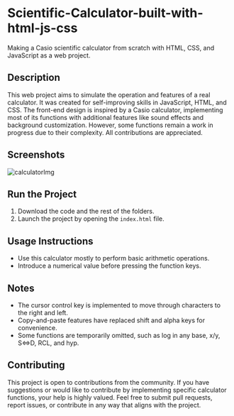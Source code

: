 # Scientific-Calculator-built-with-html-js-css

Making a Casio scientific calculator from scratch with HTML, CSS, and JavaScript as a web project.

## Description

This web project aims to simulate the operation and features of a real calculator. It was created for self-improving skills in JavaScript, HTML, and CSS. The front-end design is inspired by a Casio calculator, implementing most of its functions with additional features like sound effects and background customization. However, some functions remain a work in progress due to their complexity. All contributions are appreciated.

## Screenshots

![calculatorImg](https://github.com/marck001/Scientific-Calculator-using-html-js-css/assets/134501961/1b56c30c-2f03-4796-b288-e4fd12594634)

## Run the Project

1. Download the code and the rest of the folders.
2. Launch the project by opening the `index.html` file.

## Usage Instructions

- Use this calculator mostly to perform basic arithmetic operations.
- Introduce a numerical value before pressing the function keys.

## Notes

- The cursor control key is implemented to move through characters to the right and left.
- Copy-and-paste features have replaced shift and alpha keys for convenience.
- Some functions are temporarily omitted, such as log in any base, x/y, S⇔D, RCL, and hyp.

## Contributing

This project is open to contributions from the community. If you have suggestions or would like to contribute by implementing specific calculator functions, your help is highly valued. Feel free to submit pull requests, report issues, or contribute in any way that aligns with the project.

